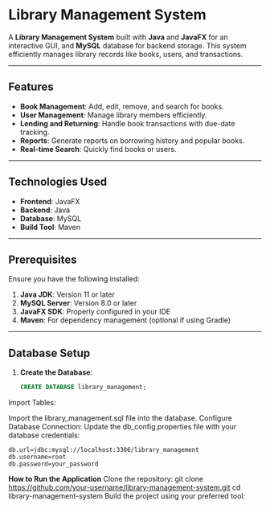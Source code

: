 # Library Management System

A **Library Management System** built with **Java** and **JavaFX** for an interactive GUI, and **MySQL** database for backend storage. This system efficiently manages library records like books, users, and transactions.

---

## Features

- **Book Management**: Add, edit, remove, and search for books.
- **User Management**: Manage library members efficiently.
- **Lending and Returning**: Handle book transactions with due-date tracking.
- **Reports**: Generate reports on borrowing history and popular books.
- **Real-time Search**: Quickly find books or users.

---

## Technologies Used

- **Frontend**: JavaFX
- **Backend**: Java
- **Database**: MySQL
- **Build Tool**: Maven 


---

## Prerequisites

Ensure you have the following installed:

1. **Java JDK**: Version 11 or later
2. **MySQL Server**: Version 8.0 or later
3. **JavaFX SDK**: Properly configured in your IDE
4. **Maven**: For dependency management (optional if using Gradle)

---

## Database Setup

1. **Create the Database**:
   ```sql
   CREATE DATABASE library_management;
Import Tables:

Import the library_management.sql file into the database.
Configure Database Connection: Update the db_config.properties file with your database credentials:

    db.url=jdbc:mysql://localhost:3306/library_management
    db.username=root
    db.password=your_password
    
**How to Run the Application**
Clone the repository:
git clone https://github.com/your-username/library-management-system.git
cd library-management-system
Build the project using your preferred tool:
